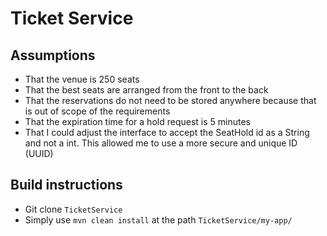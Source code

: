 # Ticket Service

## Assumptions
- That the venue is 250 seats
- That the best seats are arranged from the front to the back
- That the reservations do not need to be stored anywhere because that is out of scope of the requirements
- That the expiration time for a hold request is 5 minutes
- That I could adjust the interface to accept the SeatHold id as a String and not a int. This allowed me to use a more secure and unique ID (UUID)

## Build instructions
- Git clone `TicketService`
- Simply use `mvn clean install` at the path `TicketService/my-app/`
